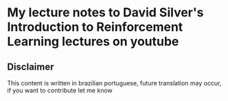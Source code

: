 # My lecture notes to David Silver's Introduction to Reinforcement Learning lectures on youtube

## Disclaimer

This content is written in brazilian portuguese, future translation may occur, if you want to contribute let me know
